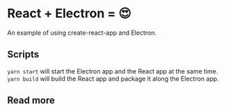 # React + Electron = 😍

An example of using create-react-app and Electron.  

## Scripts
```yarn start``` will start the Electron app and the React app at the same time.  
```yarn build``` will build the React app and package it along the Electron app.

## Read more

